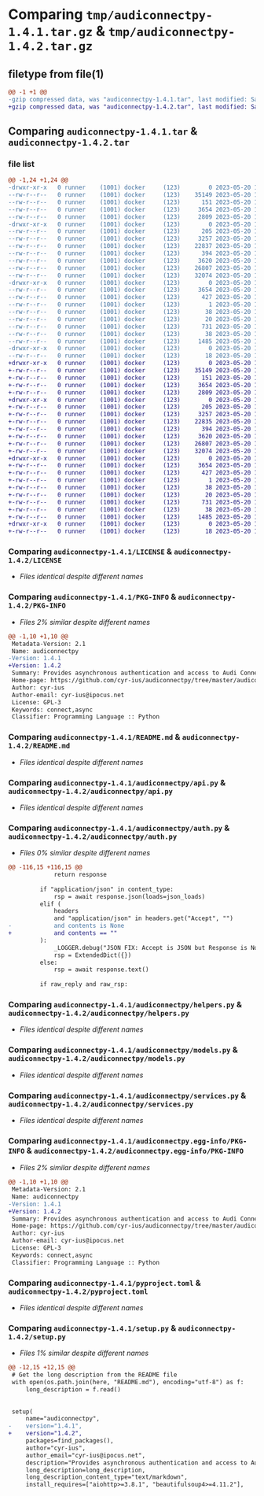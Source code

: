 # Comparing `tmp/audiconnectpy-1.4.1.tar.gz` & `tmp/audiconnectpy-1.4.2.tar.gz`

## filetype from file(1)

```diff
@@ -1 +1 @@
-gzip compressed data, was "audiconnectpy-1.4.1.tar", last modified: Sat May 20 15:41:55 2023, max compression
+gzip compressed data, was "audiconnectpy-1.4.2.tar", last modified: Sat May 20 15:50:38 2023, max compression
```

## Comparing `audiconnectpy-1.4.1.tar` & `audiconnectpy-1.4.2.tar`

### file list

```diff
@@ -1,24 +1,24 @@
-drwxr-xr-x   0 runner    (1001) docker     (123)        0 2023-05-20 15:41:55.196634 audiconnectpy-1.4.1/
--rw-r--r--   0 runner    (1001) docker     (123)    35149 2023-05-20 15:41:45.000000 audiconnectpy-1.4.1/LICENSE
--rw-r--r--   0 runner    (1001) docker     (123)      151 2023-05-20 15:41:45.000000 audiconnectpy-1.4.1/MANIFEST.in
--rw-r--r--   0 runner    (1001) docker     (123)     3654 2023-05-20 15:41:55.196634 audiconnectpy-1.4.1/PKG-INFO
--rw-r--r--   0 runner    (1001) docker     (123)     2809 2023-05-20 15:41:45.000000 audiconnectpy-1.4.1/README.md
-drwxr-xr-x   0 runner    (1001) docker     (123)        0 2023-05-20 15:41:55.196634 audiconnectpy-1.4.1/audiconnectpy/
--rw-r--r--   0 runner    (1001) docker     (123)      205 2023-05-20 15:41:45.000000 audiconnectpy-1.4.1/audiconnectpy/__init__.py
--rw-r--r--   0 runner    (1001) docker     (123)     3257 2023-05-20 15:41:45.000000 audiconnectpy-1.4.1/audiconnectpy/api.py
--rw-r--r--   0 runner    (1001) docker     (123)    22837 2023-05-20 15:41:45.000000 audiconnectpy-1.4.1/audiconnectpy/auth.py
--rw-r--r--   0 runner    (1001) docker     (123)      394 2023-05-20 15:41:45.000000 audiconnectpy-1.4.1/audiconnectpy/exceptions.py
--rw-r--r--   0 runner    (1001) docker     (123)     3620 2023-05-20 15:41:45.000000 audiconnectpy-1.4.1/audiconnectpy/helpers.py
--rw-r--r--   0 runner    (1001) docker     (123)    26807 2023-05-20 15:41:45.000000 audiconnectpy-1.4.1/audiconnectpy/models.py
--rw-r--r--   0 runner    (1001) docker     (123)    32074 2023-05-20 15:41:45.000000 audiconnectpy-1.4.1/audiconnectpy/services.py
-drwxr-xr-x   0 runner    (1001) docker     (123)        0 2023-05-20 15:41:55.196634 audiconnectpy-1.4.1/audiconnectpy.egg-info/
--rw-r--r--   0 runner    (1001) docker     (123)     3654 2023-05-20 15:41:55.000000 audiconnectpy-1.4.1/audiconnectpy.egg-info/PKG-INFO
--rw-r--r--   0 runner    (1001) docker     (123)      427 2023-05-20 15:41:55.000000 audiconnectpy-1.4.1/audiconnectpy.egg-info/SOURCES.txt
--rw-r--r--   0 runner    (1001) docker     (123)        1 2023-05-20 15:41:55.000000 audiconnectpy-1.4.1/audiconnectpy.egg-info/dependency_links.txt
--rw-r--r--   0 runner    (1001) docker     (123)       38 2023-05-20 15:41:55.000000 audiconnectpy-1.4.1/audiconnectpy.egg-info/requires.txt
--rw-r--r--   0 runner    (1001) docker     (123)       20 2023-05-20 15:41:55.000000 audiconnectpy-1.4.1/audiconnectpy.egg-info/top_level.txt
--rw-r--r--   0 runner    (1001) docker     (123)      731 2023-05-20 15:41:45.000000 audiconnectpy-1.4.1/pyproject.toml
--rw-r--r--   0 runner    (1001) docker     (123)       38 2023-05-20 15:41:55.196634 audiconnectpy-1.4.1/setup.cfg
--rw-r--r--   0 runner    (1001) docker     (123)     1485 2023-05-20 15:41:54.000000 audiconnectpy-1.4.1/setup.py
-drwxr-xr-x   0 runner    (1001) docker     (123)        0 2023-05-20 15:41:55.196634 audiconnectpy-1.4.1/tests/
--rw-r--r--   0 runner    (1001) docker     (123)       18 2023-05-20 15:41:45.000000 audiconnectpy-1.4.1/tests/__init__.py
+drwxr-xr-x   0 runner    (1001) docker     (123)        0 2023-05-20 15:50:38.616926 audiconnectpy-1.4.2/
+-rw-r--r--   0 runner    (1001) docker     (123)    35149 2023-05-20 15:50:28.000000 audiconnectpy-1.4.2/LICENSE
+-rw-r--r--   0 runner    (1001) docker     (123)      151 2023-05-20 15:50:28.000000 audiconnectpy-1.4.2/MANIFEST.in
+-rw-r--r--   0 runner    (1001) docker     (123)     3654 2023-05-20 15:50:38.616926 audiconnectpy-1.4.2/PKG-INFO
+-rw-r--r--   0 runner    (1001) docker     (123)     2809 2023-05-20 15:50:28.000000 audiconnectpy-1.4.2/README.md
+drwxr-xr-x   0 runner    (1001) docker     (123)        0 2023-05-20 15:50:38.616926 audiconnectpy-1.4.2/audiconnectpy/
+-rw-r--r--   0 runner    (1001) docker     (123)      205 2023-05-20 15:50:28.000000 audiconnectpy-1.4.2/audiconnectpy/__init__.py
+-rw-r--r--   0 runner    (1001) docker     (123)     3257 2023-05-20 15:50:28.000000 audiconnectpy-1.4.2/audiconnectpy/api.py
+-rw-r--r--   0 runner    (1001) docker     (123)    22835 2023-05-20 15:50:28.000000 audiconnectpy-1.4.2/audiconnectpy/auth.py
+-rw-r--r--   0 runner    (1001) docker     (123)      394 2023-05-20 15:50:28.000000 audiconnectpy-1.4.2/audiconnectpy/exceptions.py
+-rw-r--r--   0 runner    (1001) docker     (123)     3620 2023-05-20 15:50:28.000000 audiconnectpy-1.4.2/audiconnectpy/helpers.py
+-rw-r--r--   0 runner    (1001) docker     (123)    26807 2023-05-20 15:50:28.000000 audiconnectpy-1.4.2/audiconnectpy/models.py
+-rw-r--r--   0 runner    (1001) docker     (123)    32074 2023-05-20 15:50:28.000000 audiconnectpy-1.4.2/audiconnectpy/services.py
+drwxr-xr-x   0 runner    (1001) docker     (123)        0 2023-05-20 15:50:38.616926 audiconnectpy-1.4.2/audiconnectpy.egg-info/
+-rw-r--r--   0 runner    (1001) docker     (123)     3654 2023-05-20 15:50:38.000000 audiconnectpy-1.4.2/audiconnectpy.egg-info/PKG-INFO
+-rw-r--r--   0 runner    (1001) docker     (123)      427 2023-05-20 15:50:38.000000 audiconnectpy-1.4.2/audiconnectpy.egg-info/SOURCES.txt
+-rw-r--r--   0 runner    (1001) docker     (123)        1 2023-05-20 15:50:38.000000 audiconnectpy-1.4.2/audiconnectpy.egg-info/dependency_links.txt
+-rw-r--r--   0 runner    (1001) docker     (123)       38 2023-05-20 15:50:38.000000 audiconnectpy-1.4.2/audiconnectpy.egg-info/requires.txt
+-rw-r--r--   0 runner    (1001) docker     (123)       20 2023-05-20 15:50:38.000000 audiconnectpy-1.4.2/audiconnectpy.egg-info/top_level.txt
+-rw-r--r--   0 runner    (1001) docker     (123)      731 2023-05-20 15:50:28.000000 audiconnectpy-1.4.2/pyproject.toml
+-rw-r--r--   0 runner    (1001) docker     (123)       38 2023-05-20 15:50:38.620926 audiconnectpy-1.4.2/setup.cfg
+-rw-r--r--   0 runner    (1001) docker     (123)     1485 2023-05-20 15:50:37.000000 audiconnectpy-1.4.2/setup.py
+drwxr-xr-x   0 runner    (1001) docker     (123)        0 2023-05-20 15:50:38.616926 audiconnectpy-1.4.2/tests/
+-rw-r--r--   0 runner    (1001) docker     (123)       18 2023-05-20 15:50:28.000000 audiconnectpy-1.4.2/tests/__init__.py
```

### Comparing `audiconnectpy-1.4.1/LICENSE` & `audiconnectpy-1.4.2/LICENSE`

 * *Files identical despite different names*

### Comparing `audiconnectpy-1.4.1/PKG-INFO` & `audiconnectpy-1.4.2/PKG-INFO`

 * *Files 2% similar despite different names*

```diff
@@ -1,10 +1,10 @@
 Metadata-Version: 2.1
 Name: audiconnectpy
-Version: 1.4.1
+Version: 1.4.2
 Summary: Provides asynchronous authentication and access to Audi Connect
 Home-page: https://github.com/cyr-ius/audiconnectpy/tree/master/audiconnectpy
 Author: cyr-ius
 Author-email: cyr-ius@ipocus.net
 License: GPL-3
 Keywords: connect,async
 Classifier: Programming Language :: Python
```

### Comparing `audiconnectpy-1.4.1/README.md` & `audiconnectpy-1.4.2/README.md`

 * *Files identical despite different names*

### Comparing `audiconnectpy-1.4.1/audiconnectpy/api.py` & `audiconnectpy-1.4.2/audiconnectpy/api.py`

 * *Files identical despite different names*

### Comparing `audiconnectpy-1.4.1/audiconnectpy/auth.py` & `audiconnectpy-1.4.2/audiconnectpy/auth.py`

 * *Files 0% similar despite different names*

```diff
@@ -116,15 +116,15 @@
             return response
 
         if "application/json" in content_type:
             rsp = await response.json(loads=json_loads)
         elif (
             headers
             and "application/json" in headers.get("Accept", "")
-            and contents is None
+            and contents == ""
         ):
             _LOGGER.debug("JSON FIX: Accept is JSON but Response is None")
             rsp = ExtendedDict({})
         else:
             rsp = await response.text()
 
         if raw_reply and raw_rsp:
```

### Comparing `audiconnectpy-1.4.1/audiconnectpy/helpers.py` & `audiconnectpy-1.4.2/audiconnectpy/helpers.py`

 * *Files identical despite different names*

### Comparing `audiconnectpy-1.4.1/audiconnectpy/models.py` & `audiconnectpy-1.4.2/audiconnectpy/models.py`

 * *Files identical despite different names*

### Comparing `audiconnectpy-1.4.1/audiconnectpy/services.py` & `audiconnectpy-1.4.2/audiconnectpy/services.py`

 * *Files identical despite different names*

### Comparing `audiconnectpy-1.4.1/audiconnectpy.egg-info/PKG-INFO` & `audiconnectpy-1.4.2/audiconnectpy.egg-info/PKG-INFO`

 * *Files 2% similar despite different names*

```diff
@@ -1,10 +1,10 @@
 Metadata-Version: 2.1
 Name: audiconnectpy
-Version: 1.4.1
+Version: 1.4.2
 Summary: Provides asynchronous authentication and access to Audi Connect
 Home-page: https://github.com/cyr-ius/audiconnectpy/tree/master/audiconnectpy
 Author: cyr-ius
 Author-email: cyr-ius@ipocus.net
 License: GPL-3
 Keywords: connect,async
 Classifier: Programming Language :: Python
```

### Comparing `audiconnectpy-1.4.1/pyproject.toml` & `audiconnectpy-1.4.2/pyproject.toml`

 * *Files identical despite different names*

### Comparing `audiconnectpy-1.4.1/setup.py` & `audiconnectpy-1.4.2/setup.py`

 * *Files 1% similar despite different names*

```diff
@@ -12,15 +12,15 @@
 # Get the long description from the README file
 with open(os.path.join(here, "README.md"), encoding="utf-8") as f:
     long_description = f.read()
 
 
 setup(
     name="audiconnectpy",
-    version="1.4.1",
+    version="1.4.2",
     packages=find_packages(),
     author="cyr-ius",
     author_email="cyr-ius@ipocus.net",
     description="Provides asynchronous authentication and access to Audi Connect",
     long_description=long_description,
     long_description_content_type="text/markdown",
     install_requires=["aiohttp>=3.8.1", "beautifulsoup4>=4.11.2"],
```

